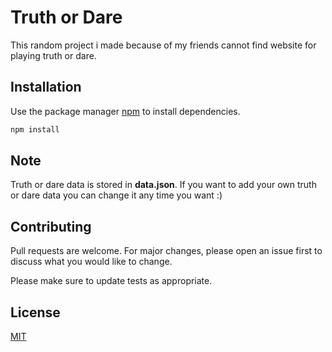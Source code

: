 # Truth or Dare

This random project i made because of my friends cannot find website for playing truth or dare.


## Installation

Use the package manager [npm](https://www.npmjs.com/) to install dependencies.

```bash
npm install
```

## Note
Truth or dare data is stored in **data.json**.
If you want to add your own truth or dare data you can change it any time you want :)
## Contributing

Pull requests are welcome. For major changes, please open an issue first
to discuss what you would like to change.

Please make sure to update tests as appropriate.

## License

[MIT](https://choosealicense.com/licenses/mit/)
